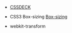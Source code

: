 * [CSSDECK](http://cssdeck.com/)
* CSS3 Box-sizing
  [Box-sizing](http://www.w3cplus.com/content/css3-box-sizing)

* webkit-transform
